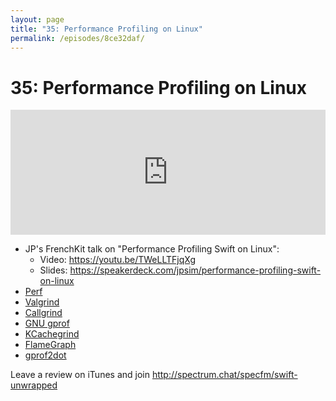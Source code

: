```yaml
---
layout: page
title: "35: Performance Profiling on Linux"
permalink: /episodes/8ce32daf/
---
```


# 35: Performance Profiling on Linux

<iframe frameBorder="0" height="200px" scrolling="no" seamless src="https://player.simplecast.com/da4542a6-eb11-4838-b2e6-aec756244292" width="100%"></iframe>

- JP's FrenchKit talk on "Performance Profiling Swift on Linux":
  - Video: https://youtu.be/TWeLLTFjqXg
  - Slides: https://speakerdeck.com/jpsim/performance-profiling-swift-on-linux
- [Perf](http://www.brendangregg.com/perf.html)
- [Valgrind](http://valgrind.org/)
- [Callgrind](http://valgrind.org/docs/manual/cl-manual.html)
- [GNU gprof](https://sourceware.org/binutils/docs/gprof/)
- [KCachegrind](https://kcachegrind.github.io/html/Home.html)
- [FlameGraph](https://github.com/brendangregg/FlameGraph)
- [gprof2dot](https://github.com/jrfonseca/gprof2dot)

Leave a review on iTunes and join http://spectrum.chat/specfm/swift-unwrapped
